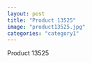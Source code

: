 ```yaml
---
layout: post
title: "Product 13525"
image: "product13525.jpg"
categories: "category1"
---
```

Product 13525
